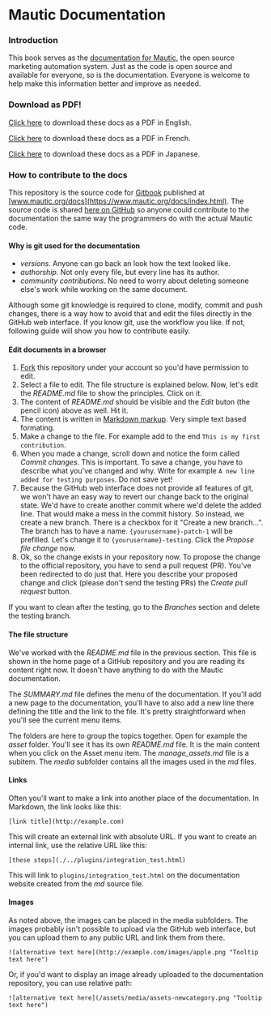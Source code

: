 # Mautic Documentation

### Introduction
This book serves as the [documentation for Mautic](https://mautic.org/docs/), the open source marketing automation system. Just as the code is open source and available for everyone, so is the documentation. Everyone is welcome to help make this information better and improve as needed.

### Download as PDF!

[Click here](https://mautic.org/docs/mautic_docs_en.pdf) to download these docs as a PDF in English.

[Click here](https://mautic.org/docs/mautic_docs_fr.pdf) to download these docs as a PDF in French.

[Click here](https://mautic.org/docs/mautic_docs_jp.pdf) to download these docs as a PDF in Japanese.



### How to contribute to the docs

This repository is the source code for [Gitbook](https://www.gitbook.com/) published at [www.mautic.org/docs](https://www.mautic.org/docs/index.html). The source code is shared [here on GitHub](https://github.com/mautic/documentation) so anyone could contribute to the documentation the same way the programmers do with the actual Mautic code. 

#### Why is git used for the documentation

- *versions*. Anyone can go back an look how the text looked like.
- *authorship*. Not only every file, but every line has its author.
- *community contributions*. No need to worry about deleting someone else's work while working on the same document.

Although some git knowledge is required to clone, modify, commit and push changes, there is a way how to avoid that and edit the files directly in the GitHub web interface. If you know git, use the workflow you like. If not, following guide will show you how to contribute easily.

#### Edit documents in a browser

1. [Fork](https://github.com/mautic/documentation#fork-destination-box) this repository under your account so you'd have permission to edit.
2. Select a file to edit. The file structure is explained below. Now, let's edit the *README.md* file to show the principles. Click on it.
3. The content of *README.md* should be visible and the *Edit* buton (the pencil icon) above as well. Hit it.
4. The content is written in [Markdown markup](https://daringfireball.net/projects/markdown/). Very simple text based formating.
5. Make a change to the file. For example add to the end `This is my first contribution`.
6. When you made a change, scroll down and notice the form called *Commit changes*. This is important. To save a change, you have to describe what you've changed and why. Write for example `A new line added for testing purposes`. Do not save yet!
7. Because the GitHub web interface does not provide all features of git, we won't have an easy way to revert our change back to the original state. We'd have to create another commit where we'd delete the added line. That would make a mess in the commit history. So instead, we create a new branch. There is a checkbox for it "Create a new branch...". The branch has to have a name. `{yourusername}-patch-1` will be prefilled. Let's change it to `{yourusername}-testing`. Click the *Propose file change* now.
8. Ok, so the change exists in your repository now. To propose the change to the official repository, you have to send a pull request (PR). You've been redirected to do just that. Here you describe your proposed change and click (please don't send the testing PRs) the *Create pull request* button.

If you want to clean after the testing, go to the *Branches* section and delete the testing branch.

#### The file structure

We've worked with the *README.md* file in the previous section. This file is shown in the home page of a GitHub repository and you are reading its content right now. It doesn't have anything to do with the Mautic documentation.

The *SUMMARY.md* file defines the menu of the documentation. If you'll add a new page to the documentation, you'll have to also add a new line there defining the title and the link to the file. It's pretty straightforward when you'll see the current menu items.

The folders are here to group the topics together. Open for example the *asset* folder. You'll see it has its own *README.md* file. It is the main content when you click on the Asset menu item. The *manage_assets.md* file is a subitem. The *media* subfolder contains all the images used in the *md* files.

#### Links

Often you'll want to make a link into another place of the documentation. In Markdown, the link looks like this:

```
[link title](http://example.com)
```

This will create an external link with absolute URL. If you want to create an internal link, use the relative URL like this:

```
[these steps](./../plugins/integration_test.html)
```
This will link to `plugins/integration_test.html` on the documentation website created from the *md* source file.

#### Images

As noted above, the images can be placed in the media subfolders. The images probably isn't possible to upload via the GitHub web interface, but you can upload them to any public URL and link them from there.

```
![alternative text here](http://example.com/images/apple.png "Tooltip text here")
```
Or, if you'd want to display an image already uploaded to the documentation repository, you can use relative path:

```
![alternative text here](/assets/media/assets-newcategory.png "Tooltip text here")
```
